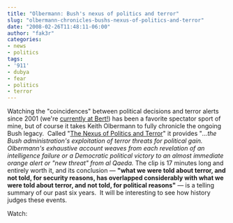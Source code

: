 ```yaml
---
title: "Olbermann: Bush's nexus of politics and terror"
slug: "olbermann-chronicles-bushs-nexus-of-politics-and-terror"
date: "2008-02-26T11:48:11-06:00"
author: "fak3r"
categories:
- news
- politics
tags:
- '911'
- dubya
- fear
- politics
- terror
---
```


Watching the "coincidences" between political decisions and terror alerts since 2001 (we're [currently at Bert!](http://www.geekandproud.net/terror/)) has been a favorite spectator sport of mine, but of course it takes Keith Olbermann to fully chronicle the ongoing Bush legacy.   Called "[The Nexus of Politics and Terror](http://www.huffingtonpost.com/2008/02/23/olbermann-timeline-how-t_n_88110.html)" it provides "_...the Bush administration's exploitation of terror threats for political gain. Olbermann's exhaustive account weaves from each revelation of an intelligence failure or a Democratic political victory to an almost immediate orange alert or "new threat" from al Qaeda._  The clip is 17 minutes long and entirely worth it, and its conclusion — **"what we were told about terror, and not told, for security reasons, has overlapped considerably with what we were told about terror, and not told, for political reasons"** — is a telling summary of our past six years.  It will be interesting to see how history judges these events.

Watch:

